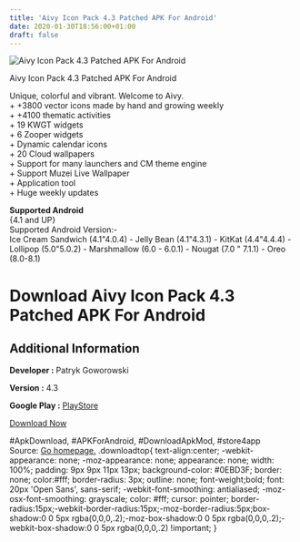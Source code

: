 ```yaml
---
title: 'Aivy Icon Pack 4.3 Patched APK For Android'
date: 2020-01-30T18:56:00+01:00
draft: false
---
```


![Aivy Icon Pack 4.3 Patched APK For Android](https://i2.wp.com/apkhome.net/wp-content/uploads/2018/12/Aivy-Icon-Pack-4.3.png "Aivy Icon Pack 4.3 Patched APK For Android")

  

Aivy Icon Pack 4.3 Patched APK For Android

Unique, colorful and vibrant. Welcome to Aivy.  
\+ +3800 vector icons made by hand and growing weekly  
\+ +4100 thematic activities  
\+ 19 KWGT widgets  
\+ 6 Zooper widgets  
\+ Dynamic calendar icons  
\+ 20 Cloud wallpapers  
\+ Support for many launchers and CM theme engine  
\+ Support Muzei Live Wallpaper  
\+ Application tool  
\+ Huge weekly updates

**Supported Android**  
{4.1 and UP}  
Supported Android Version:-  
Ice Cream Sandwich (4.1"4.0.4) - Jelly Bean (4.1"4.3.1) - KitKat (4.4"4.4.4) - Lollipop (5.0"5.0.2) - Marshmallow (6.0 - 6.0.1) - Nougat (7.0 " 7.1.1) - Oreo (8.0-8.1)

Download Aivy Icon Pack 4.3 Patched APK For Android
===================================================

Additional Information
----------------------

**Developer :** Patryk Goworowski

**Version :** 4.3

**Google Play :** [PlayStore](https://play.google.com/store/apps/details?id=com.maxpatchs.aivy)

  

[Download Now](https://store4app.co/post/aivy-icon-pack-4-3-patched-apk-for-android_1573671092)

  
#ApkDownload, #APKForAndroid, #DownloadApkMod, #store4app  
Source: [Go homepage.](https://store4app.co/post/aivy-icon-pack-4-3-patched-apk-for-android_1573671092) .downloadtop{ text-align:center; -webkit-appearance: none; -moz-appearance: none; appearance: none; width: 100%; padding: 9px 9px 11px 13px; background-color: #0EBD3F; border: none; color:#fff; border-radius: 3px; outline: none; font-weight;bold; font: 20px 'Open Sans', sans-serif; -webkit-font-smoothing: antialiased; -moz-osx-font-smoothing: grayscale; color: #fff; cursor: pointer; border-radius:15px;-webkit-border-radius:15px;-moz-border-radius:5px;box-shadow:0 0 5px rgba(0,0,0,.2);-moz-box-shadow:0 0 5px rgba(0,0,0,.2);-webkit-box-shadow:0 0 5px rgba(0,0,0,.2) !important; }
